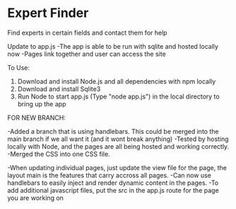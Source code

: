 # Expert Finder
Find experts in certain fields and contact them for help


Update to app.js
-The app is able to be run with sqlite and hosted locally now
-Pages link together and user can access the site

To Use:
1. Download and install Node.js and all dependencies with npm locally
2. Download and install Sqlite3
3. Run Node to start app.js (Type "node app.js") in the local directory to bring up the app 


FOR NEW BRANCH:

-Added a branch that is using handlebars. This could be merged into the main branch if we all want it (and it wont break anything)
-Tested by hosting locally with Node, and the pages are all being hosted and working correctly.
-Merged the CSS into one CSS file.

-When updating individual pages, just update the view file for the page, the layout main is the features that carry accross all pages. 
-Can now use handlebars to easily inject and render dynamic content in the pages.
-To add additional javascript files, put the src in the app.js route for the page you are working on
